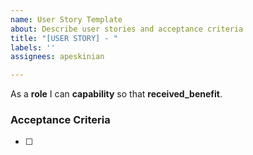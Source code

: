 ```yaml
---
name: User Story Template
about: Describe user stories and acceptance criteria
title: "[USER STORY] - "
labels: ''
assignees: apeskinian

---
```


As a **role** I can **capability** so that **received_benefit**.

### Acceptance Criteria
- [ ]
